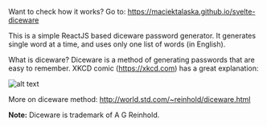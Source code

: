 Want to check how it works? Go to: https://maciektalaska.github.io/svelte-diceware


This is a simple ReactJS based diceware password generator. It generates single word at a time, and uses only one list of words (in English).

What is diceware? Diceware is a method of generating passwords that are easy to remember. XKCD comic (https://xkcd.com) has a great explanation:

![alt text](https://imgs.xkcd.com/comics/password_strength.png "xkcd on Diceware")

More on diceware method: http://world.std.com/~reinhold/diceware.html

**Note:** Diceware is trademark of A G Reinhold.
